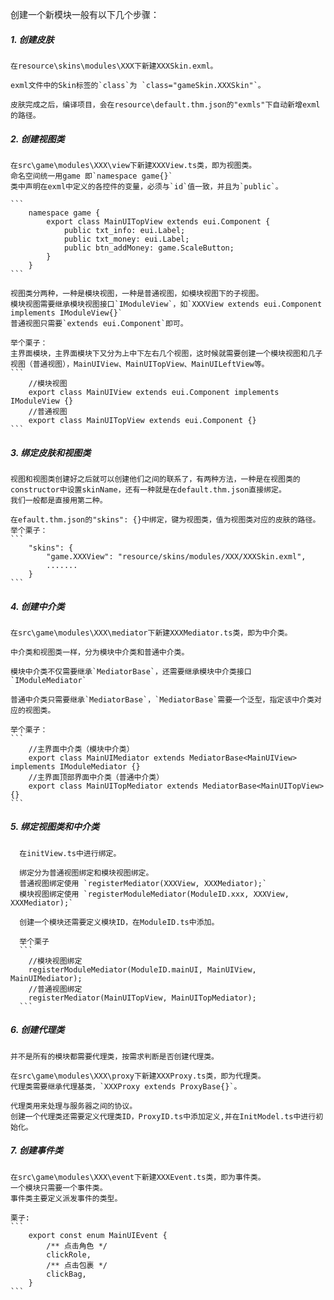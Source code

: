 创建一个新模块一般有以下几个步骤：
##### 1. 创建皮肤

    在resource\skins\modules\XXX下新建XXXSkin.exml。

    exml文件中的Skin标签的`class`为 `class="gameSkin.XXXSkin"`。
   
    皮肤完成之后，编译项目，会在resource\default.thm.json的"exmls"下自动新增exml的路径。

##### 2. 创建视图类

    在src\game\modules\XXX\view下新建XXXView.ts类，即为视图类。
    命名空间统一用game 即`namespace game{}`
    类中声明在exml中定义的各控件的变量，必须与`id`值一致，并且为`public`。
    
    ```
        namespace game {
            export class MainUITopView extends eui.Component {
                public txt_info: eui.Label;
                public txt_money: eui.Label;
                public btn_addMoney: game.ScaleButton;
            }
        }
    ```

    视图类分两种，一种是模块视图，一种是普通视图，如模块视图下的子视图。
    模块视图需要继承模块视图接口`IModuleView`，如`XXXView extends eui.Component implements IModuleView{}`
    普通视图只需要`extends eui.Component`即可。

    举个栗子：
    主界面模块，主界面模块下又分为上中下左右几个视图，这时候就需要创建一个模块视图和几子视图（普通视图），MainUIView、MainUITopView、MainUILeftView等。
    ```
        //模块视图
        export class MainUIView extends eui.Component implements IModuleView {}
        //普通视图
        export class MainUITopView extends eui.Component {}
    ```


##### 3. 绑定皮肤和视图类

    视图和视图类创建好之后就可以创建他们之间的联系了，有两种方法，一种是在视图类的constructor中设置skinName，还有一种就是在default.thm.json直接绑定。
    我们一般都是直接用第二种。

    在efault.thm.json的"skins": {}中绑定，键为视图类，值为视图类对应的皮肤的路径。
    举个栗子：
    ```
        "skins": {
            "game.XXXView": "resource/skins/modules/XXX/XXXSkin.exml",
            .......
        }
    ```


##### 4. 创建中介类	

    在src\game\modules\XXX\mediator下新建XXXMediator.ts类，即为中介类。

    中介类和视图类一样，分为模块中介类和普通中介类。

    模块中介类不仅需要继承`MediatorBase`，还需要继承模块中介类接口`IModuleMediator`

    普通中介类只需要继承`MediatorBase`，`MediatorBase`需要一个泛型，指定该中介类对应的视图类。

    举个栗子：
    ```
        //主界面中介类（模块中介类）
        export class MainUIMediator extends MediatorBase<MainUIView> implements IModuleMediator {}
        //主界面顶部界面中介类（普通中介类）
        export class MainUITopMediator extends MediatorBase<MainUITopView> {}
    ```

##### 5. 绑定视图类和中介类
      
      在initView.ts中进行绑定。

      绑定分为普通视图绑定和模块视图绑定。
      普通视图绑定使用 `registerMediator(XXXView, XXXMediator);`
      模块视图绑定使用 `registerModuleMediator(ModuleID.xxx, XXXView, XXXMediator);`
      
      创建一个模块还需要定义模块ID，在ModuleID.ts中添加。

      举个栗子
      ```
        //模块视图绑定
        registerModuleMediator(ModuleID.mainUI, MainUIView, MainUIMediator);
        //普通视图绑定
        registerMediator(MainUITopView, MainUITopMediator);
      ```

##### 6. 创建代理类

    并不是所有的模块都需要代理类，按需求判断是否创建代理类。

    在src\game\modules\XXX\proxy下新建XXXProxy.ts类，即为代理类。
    代理类需要继承代理基类，`XXXProxy extends ProxyBase{}`。

    代理类用来处理与服务器之间的协议。
    创建一个代理类还需要定义代理类ID，ProxyID.ts中添加定义,并在InitModel.ts中进行初始化。

##### 7. 创建事件类

    在src\game\modules\XXX\event下新建XXXEvent.ts类，即为事件类。
    一个模块只需要一个事件类。
    事件类主要定义派发事件的类型。

    栗子:
    ```
        export const enum MainUIEvent {
            /** 点击角色 */
            clickRole,
            /** 点击包裹 */
            clickBag,
        }
    ```
    

